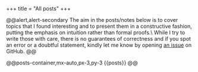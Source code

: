 +++
title = "All posts"
+++

@@alert,alert-secondary
    The aim in the posts/notes below is to cover topics that I found interesting and to present them in a constructive fashion, putting the emphasis on intuition rather than formal proofs.\\ 
    While I try to write those with care, there is no guarantees of correctness and if you spot an error or a doubtful statement, kindly let me know by opening [an issue](https://github.com/tlienart/tlienart.github.io/issues/new/) on GitHub.
@@

@@posts-container,mx-auto,px-3,py-3 {{posts}} @@
